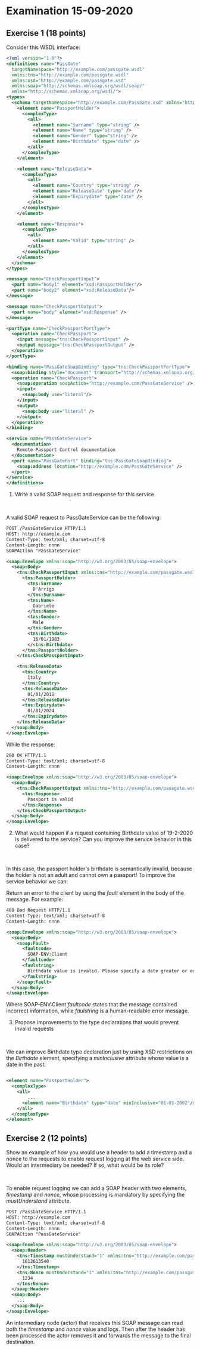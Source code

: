 # Examination 15-09-2020

## Exercise 1 (18 points)
Consider this WSDL interface: 

```xml
<?xml version="1.0"?>
<definitions name="PassGate"
  targetNamespace="http://example.com/passgate.wsdl"
  xmlns:tns="http://example.com/passgate.wsdl"
  xmlns:xsd="http://example.com/passgate.xsd"
  xmlns:soap="http://schemas.xmlsoap.org/wsdl/soap/"
  xmlns="http://schemas.xmlsoap.org/wsdl/">
<types>
  <schema targetNamespace="http://example.com/PassGate.xsd" xmlns="http://www.w3.org/2000/10/XMLSchema">
    <element name="PassportHolder">
      <complexType>
        <all>
          <element name="Surname" type="string" />
          <element name="Name" type="string" />
          <element name="Gender" type="string" />
          <element name="Birthdate" type="date" />
        </all>
      </complexType>
    </element>

    <element name="ReleaseData">
      <complexType>
        <all>
          <element name="Country" type="string" />
          <element name="ReleaseDate" type="date"/>
          <element name="Expirydate" type="date" />
        </all>
      </complexType>
    </element>

    <element name="Response">
      <complexType>
        <all>
          <element name="Valid" type="string" />
        </all>
      </complexType>
    </element>
  </schema>
</types>

<message name="CheckPassportInput">
  <part name="body1" element="xsd:PassportHolder"/>
  <part name="body2" element="xsd:ReleaseData"/>
</message>

<message name="CheckPassportOutput">
  <part name="body" element="xsd:Response" />
</message>

<portType name="CheckPassportPortType">
  <operation name="CheckPassport">
    <input message="tns:CheckPassportInput" />
    <output message="tns:CheckPassportOutput" />
  </operation>
</portType>

<binding name="PassGateSoapBinding" type="tns:CheckPassportPortType">
  <soap:binding style="document" transport="http://schemas.xmlsoap.org/soap/1" />
  <operation name="CheckPassport">
    <soap:operation soapAction="http://example.com/PassGateService" />
    <input>
      <soap:body use="literal"/>
    </input>
    <output>
      <soap:body use="literal" />
    </output>
  </operation>
</binding>

<service name="PassGateService">
  <documentation> 
    Remote Passport Control documentation
  </documentation>
  <port name="PassGatePort" binding="tns:PassGateSoapBinding">
    <soap:address location="http://example.com/PassGateService" />
  </port>
</service>
</definitions>
```

1. Write a valid SOAP request and response for this service.

</br>

A valid SOAP request to PassGateService can be the following:

```xml
POST /PassGateService HTTP/1.1
HOST: http://example.com
Content-Type: text/xml; charset=utf-8
Content-Length: nnnn
SOAPACtion "PassGateService"

<soap:Envelope xmlns:soap="http://w3.org/2003/05/soap-envelope">
  <soap:Body>
    <tns:CheckPassportInput xmlns:tns="http://example.com/passgate.wsdl">
      <tns:PassportHolder>
        <tns:Surname>
          D'Arrigo
        </tns:Surname>
        <tns:Name>
          Gabriele
        </tns:Name>
        <tns:Gender>
          Male
        </tns:Gender>
        <tns:Birthdate>
          16/01/1983
        </<tns:Birthdate>
      </tns:PassportHolder>
    </tns:CheckPassportInput>

    <tns:ReleaseData>
      <tns:Country>
        Italy
      </tns:Country>
      <tns:ReleaseDate>
        01/01/2018
      </tns:ReleaseDate>
      <tns:Expirydate>
        01/01/2024
      </tns:Expirydate>
    </tns:ReleaseData>
  </soap:Body>
</soap:Envelope>
```

While the response:

```xml
200 OK HTTP/1.1
Content-Type: text/xml; charset=utf-8
Content-Length: nnnn

<soap:Envelope xmlns:soap="http://w3.org/2003/05/soap-envelope">
  <soap:Body>
    <tns:CheckPassportOutput xmlns:tns="http://example.com/passgate.wsdl">
      <tns:Response>
        Passport is valid
      </tns:Response>
    </tns:CheckPassportOutput>
  </soap:Body>
</soap:Envelope>
```

2. What would happen if a request containing Birthdate value of 19-2-2020 is delivered to the service? Can you improve the service behavior in this case?

</br>

In this case, the passport holder's birthdate is semantically invalid, because the holder is not an adult and cannot own a passport!
To improve the service behavior we can:

Return an error to the client by using the _fault_ element in the body of the message.
For example:  

```xml
400 Bad Request HTTP/1.1
Content-Type: text/xml; charset=utf-8
Content-Length: nnnn

<soap:Envelope xmlns:soap="http://w3.org/2003/05/soap-envelope">
  <soap:Body>
    <soap:Fault>
      <faultcode>
        SOAP-ENV:Client
      </faultcode>
      <faulstring>
        Birthdate value is invalid. Please specify a date greater or equal than 01-01-2002
      </faulstring>
    </soap:Fault>
  </soap:Body>
</soap:Envelope>
```

Where SOAP-ENV:Client _faultcode_ states that the message contained incorrect information, while _faulstring_ is a human-readable error message.

3. Propose improvements to the type declarations that would prevent invalid requests

</br>

We can improve Birthdate type declaration just by using XSD restrictions on the _Birthdate_ element, specifying a _minInclusive_ attribute whose value is a date in the past:

```xml

<element name="PassportHolder">
  <complexType>
    <all>
        ...
      <element name="Birthdate" type="date" minInclusive="01-01-2002"/>
    </all>
  </complexType>
</element>

```

## Exercise 2 (12 points)
Show an example of how you would use a header to add a timestamp and a nonce to the requests to enable request logging at the web service side. Would an intermediary be needed? If so, what would be its role?

</br>

To enable request logging we can add a SOAP header with two elements, _timestamp_ and _nonce_, whose processing is mandatory by specifying the _mustUnderstand_ attribute.

```xml
POST /PassGateService HTTP/1.1
HOST: http://example.com
Content-Type: text/xml; charset=utf-8
Content-Length: nnnn
SOAPACtion "PassGateService"

<soap:Envelope xmlns:soap="http://w3.org/2003/05/soap-envelope">
  <soap:Header>
    <tns:Timestamp mustUnderstand="1" xmlns:tns="http://example.com/passgate.wsdl">
      1612613540
    </tns:Timestamp>
    <tns:Nonce mustUnderstand="1" xmlns:tns="http://example.com/passgate.wsdl">
      1234
    </tns:Nonce>
  </soap:Header>
  <soap:Body>
    ...
  </soap:Body>
</soap:Envelope>
```

An intermediary node (actor) that receives this SOAP message can read both the _timestamp_ and _nonce_ value and logs. Then after the header has been processed the actor removes it and forwards the message to the final destination. 
